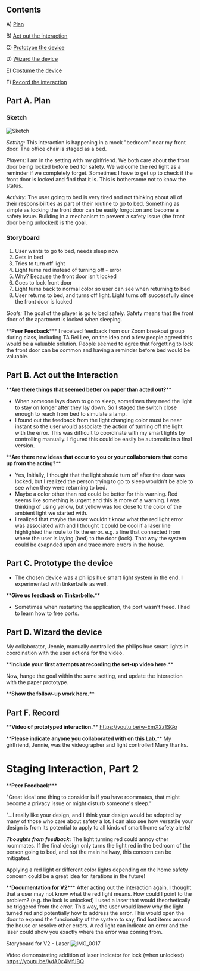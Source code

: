## Contents

A) [Plan](#part-a-plan) 

B) [Act out the interaction](#part-b-act-out-the-interaction) 

C) [Prototype the device](#part-c-prototype-the-device)

D) [Wizard the device](#part-d-wizard-the-device) 

E) [Costume the device](#part-e-costume-the-device)

F) [Record the interaction](#part-f-record)

## Part A. Plan 

### Sketch

 ![Sketch](https://user-images.githubusercontent.com/89586838/131934452-9b41c3f3-6a0f-4b01-b9e8-02559df1f2b4.jpg)

_Setting:_ 
This interaction is happening in a mock "bedroom" near my front door. The office chair is staged as a bed.

_Players:_ 
I am in the setting with my girlfriend. We both care about the front door being locked before bed for safety. We welcome the red light as a reminder if we completely forget. Sometimes I have to get up to check if the front door is locked and find that it is. This is bothersome not to know the status.

_Activity:_ 
The user going to bed is very tired and not thinking about all of their responsibilities as part of their routine to go to bed. Something as simple as locking the front door can be easily forgotton and become a safety issue. Building in a mechanism to prevent a safety issue (the front door being unlocked) is the goal.

### Storyboard

1. User wants to go to bed, needs sleep now
2. Gets in bed
3. Tries to turn off light
3. Light turns red instead of turning off - error
4. Why? Because the front door isn't locked
6. Goes to lock front door
7. Light turns back to normal color so user can see when returning to bed
8. User returns to bed, and turns off light. Light turns off successfully since the front door is locked

_Goals:_
The goal of the player is go to bed safely. Safety means that the front door of the apartment is locked when sleeping.

\*\***Peer Feedback***\*\*
I received feedback from our Zoom breakout group during class, including TA Rei Lee, on the idea and a few people agreed this would be a valuable solution. People seemed to agree that forgetting to lock the front door can be common and having a reminder before bed would be valuable.

## Part B. Act out the Interaction

\*\***Are there things that seemed better on paper than acted out?**\*\*
  - When someone lays down to go to sleep, sometimes they need the light to stay on longer after they lay down. So I staged the switch close enough to reach from bed to simulate a lamp.
  - I found out the feedback from the light changing color must be near instant so the user would associate the action of turning off the light with the error. This was difficult to coordinate with my smart lights by controlling manually. I figured this could be easily be automatic in a final version.

\*\***Are there new ideas that occur to you or your collaborators that come up from the acting?**\*\*
- Yes, Initially, I thought that the light should turn off after the door was locked, but I realized the person trying to go to sleep wouldn't be able to see when they were returning to bed.
- Maybe a color other than red could be better for this warning. Red seems like something is urgent and this is more of a warning. I was thinking of using yellow, but yellow was too close to the color of the ambient light we started with.
- I realized that maybe the user wouldn't know what the red light error was associated with and I thought it could be cool if a laser line highlighted the route to fix the error. e.g. a line that connected from where the user is laying (bed) to the door (lock). That way the system could be exapnded upon and trace more errors in the house.

## Part C. Prototype the device
- The chosen device was a philips hue smart light system in the end. I experimented with tinkerbelle as well.

\*\***Give us feedback on Tinkerbelle.**\*\*
- Sometimes when restarting the application, the port wasn't freed. I had to learn how to free ports.

## Part D. Wizard the device
My collaborator, Jennie, manually controlled the philips hue smart lights in coordination with the user actions for the video.

\*\***Include your first attempts at recording the set-up video here.**\*\*

Now, hange the goal within the same setting, and update the interaction with the paper prototype. 

\*\***Show the follow-up work here.**\*\*

## Part F. Record

\*\***Video of prototyped interaction.**\*\*
https://youtu.be/w-EmX2z1SGo

\*\***Please indicate anyone you collaborated with on this Lab.**\*\*
My girlfriend, Jennie, was the videographer and light controller! Many thanks.

# Staging Interaction, Part 2

\*\***Peer Feedback***\*\*

"Great idea! one thing to consider is if you have roommates, that might become a privacy issue or might disturb someone's sleep."

"...I really like your design, and I think your design would be adopted by many of those who care about safety a lot. I can also see how versatile your design is from its potential to apply to all kinds of smart home safety alerts!

***Thoughts from feedback:***
The light turning red could annoy other roommates. If the final design only turns the light red in the bedroom of the person going to bed, and not the main hallway, this concern can be mitigated.

Applying a red light or different color lights depending on the home safety concern could be a great idea for iterations in the future!

\*\***Documentation for V2***\*\*
After acting out the interaction again, I thought that a user may not know what the red light means. How could I point to the problem? (e.g. the lock is unlocked) I used a laser that would theorhetically be triggered from the error. This way, the user would know why the light turned red and potentially how to address the error. This would open the door to expand the funcionality of the system to say, find lost items around the house or resolve other errors. A red light can indicate an error and the laser could show you exactly where the error was coming from.

Storyboard for V2 - Laser
![IMG_0017](https://user-images.githubusercontent.com/89586838/133180745-0148b446-bfcd-4bbf-937a-d331c8e5524c.jpg)

Video demonstrating addition of laser indicator for lock (when unlocked) 
https://youtu.be/AdA0c4MfJBQ

